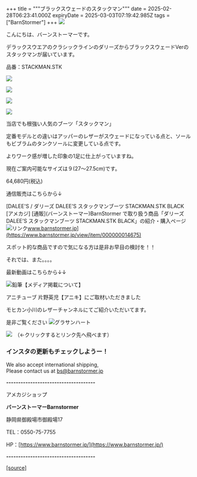 +++
title = """ブラックスウェードのスタックマン"""
date = 2025-02-28T06:23:41.000Z
expiryDate = 2025-03-03T07:19:42.985Z
tags = ["BarnStormer"]
+++
[![](https://stat.ameba.jp/user_images/20231023/16/barnstormer-go/b2/03/p/o0420015015354743273.png)](https://ameblo.jp/barnstormer-go/entry-12825670498.html)

こんにちは、バーンストーマーです。

デラックスウエアのクラシックラインのダリーズからブラックスウェードVerのスタックマンが届いています。

品番：STACKMAN.STK

[![](https://stat.ameba.jp/user_images/20250228/15/barnstormer-go/1c/c9/j/o0466070015549281887.jpg)](https://stat.ameba.jp/user_images/20250228/15/barnstormer-go/1c/c9/j/o0466070015549281887.jpg)

[![](https://stat.ameba.jp/user_images/20250228/15/barnstormer-go/ac/b2/j/o0466070015549281862.jpg)](https://stat.ameba.jp/user_images/20250228/15/barnstormer-go/ac/b2/j/o0466070015549281862.jpg)

[![](https://stat.ameba.jp/user_images/20250228/15/barnstormer-go/78/1e/j/o0466070015549281865.jpg)](https://stat.ameba.jp/user_images/20250228/15/barnstormer-go/78/1e/j/o0466070015549281865.jpg)

[![](https://stat.ameba.jp/user_images/20250228/15/barnstormer-go/3d/95/j/o0466070015549281880.jpg)](https://stat.ameba.jp/user_images/20250228/15/barnstormer-go/3d/95/j/o0466070015549281880.jpg)

当店でも根強い人気のブーツ「スタックマン」

定番モデルとの違いはアッパーのレザーがスウェードになっている点と、ソールもビブラムのタンクソールに変更している点です。

よりワーク感が増した印象の1足に仕上がっていますね。

現在ご案内可能なサイズは９(27～27.5cm)です。

64,680円(税込)

通信販売はこちらから↓

[DALEE'S / ダリーズ DALEE’S スタックマンブーツ STACKMAN.STK BLACK \[アメカジ\] \[通販\](バーンストーマー)BarnStormer で取り扱う商品「ダリーズ DALEE’S スタックマンブーツ STACKMAN.STK BLACK」の紹介・購入ページ![リンク](https://c.stat100.ameba.jp/ameblo/symbols/v3.20.0/svg/gray/editor_link.svg)www.barnstormer.jp](https://www.barnstormer.jp/view/item/000000014675)

スポット的な商品ですので気になる方は是非お早目の検討を！！

それでは、また。。。。

最新動画はこちらから↓↓

![鉛筆](https://stat100.ameba.jp/blog/ucs/img/char/char3/519.png)【メディア掲載について】

アニチューブ 片野英児【アニキ】にご取材いただきました

モヒカン小川のレザーチャンネルにてご紹介いただいてます。

是非ご覧ください ![グラサンハート](https://stat100.ameba.jp/blog/ucs/img/char/char3/148.png)

[![](https://stat.ameba.jp/user_images/20230412/16/barnstormer-go/6a/23/p/o0108010815269242493.png)](https://www.instagram.com/barnstormer_daily/)　（←クリックするとリンク先へ飛べます）

### インスタの更新もチェックしようー！

We also accept international shipping,  
Please contact us at bs@barnstormer.jp

**\-------------------------------------**

アメカジショップ

**バーンストーマーBarnstormer**

静岡県御殿場市御殿場17

TEL：0550-75-7755

HP：[https://www.barnstormer.jp/](https://www.barnstormer.jp/)

**\-------------------------------------**

[[source]](https://ameblo.jp/barnstormer-go/entry-12888143399.html)
